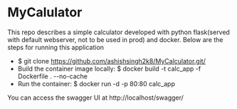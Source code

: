 # MyCalulator
This repo describes a simple calculator developed with python flask(served with default webserver, not to be used in prod) and docker.
Below are the steps for running this application

  - $ git clone https://github.com/ashishsingh2k8/MyCalculator.git/
  - Build the container image locally: $ docker build -t calc_app -f Dockerfile . --no-cache 
  - Run the container: $ docker run -d -p 80:80 calc_app
 
You can access the swagger UI at http://localhost/swagger/
